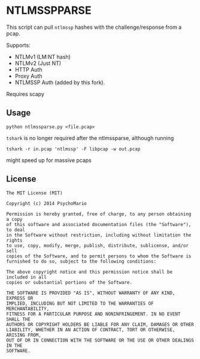 # NTLMSSPPARSE

This script can pull `ntlmssp` hashes with the challenge/response from a pcap.

Supports:
* NTLMv1 (LM:NT hash)
* NTLMv2 (Just NT)
* HTTP Auth
* Proxy Auth
* NTLMSSP Auth (added by this fork).


Requires scapy

## Usage

```
python ntlmssparse.py <file.pcap>
```

`tshark` is no longer required after the ntlmssparse, although
running 

```
tshark -r in.pcap 'ntlmssp' -F libpcap -w out.pcap
```

might speed up for massive pcaps


## License
```
The MIT License (MIT)

Copyright (c) 2014 PsychoMario

Permission is hereby granted, free of charge, to any person obtaining a copy
of this software and associated documentation files (the "Software"), to deal
in the Software without restriction, including without limitation the rights
to use, copy, modify, merge, publish, distribute, sublicense, and/or sell
copies of the Software, and to permit persons to whom the Software is
furnished to do so, subject to the following conditions:

The above copyright notice and this permission notice shall be included in all
copies or substantial portions of the Software.

THE SOFTWARE IS PROVIDED "AS IS", WITHOUT WARRANTY OF ANY KIND, EXPRESS OR
IMPLIED, INCLUDING BUT NOT LIMITED TO THE WARRANTIES OF MERCHANTABILITY,
FITNESS FOR A PARTICULAR PURPOSE AND NONINFRINGEMENT. IN NO EVENT SHALL THE
AUTHORS OR COPYRIGHT HOLDERS BE LIABLE FOR ANY CLAIM, DAMAGES OR OTHER
LIABILITY, WHETHER IN AN ACTION OF CONTRACT, TORT OR OTHERWISE, ARISING FROM,
OUT OF OR IN CONNECTION WITH THE SOFTWARE OR THE USE OR OTHER DEALINGS IN THE
SOFTWARE.
```
